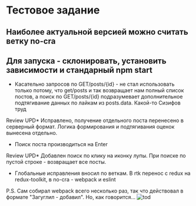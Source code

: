# Тестовое задание

## Наиболее актуальной версией можно считать ветку no-cra

## Для запуска - склонировать, установить зависимости и стандарный npm start

* Касательно запросов по GET/posts/{id} - не стал использовать только потому, что get/posts и так возвращает нам полный список постов, а поиск по GET/posts/{id} подразумевает дополнительное подтягивание данных по лайкам из posts.data. Какой-то Сизифов труд

Review UPD* Исправлено, получение отдельного поста перенесено в серверный формат. Логика формирования и подтягивания оценок вынесена отдельно.

* Поиск поста производиться на Enter

Review UPD* Добавлен поиск по клику на иконку лупы. При поиске по пустой строке - возвращает все посты.


* Глобальные исправления вносил по веткам. В rtk перенос с redux на redux-toolkit, в no-cra - webpack и eslint

P.S. Сам собирал webpack всего несколько раз, так что действовал в формате "Загуглил - добавил". Но, как говорится...
![tod](https://steamuserimages-a.akamaihd.net/ugc/403430811345475188/B00A92C868FD57E5497181E713031A9C3DCE0DCD/?imw=5000&imh=5000&ima=fit&impolicy=Letterbox&imcolor=%23000000&letterbox=false)
